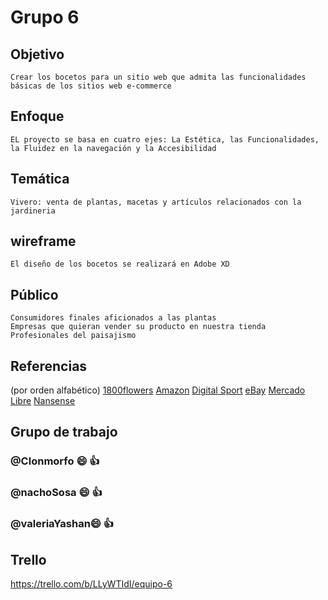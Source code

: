 # Grupo 6 
## Objetivo
```
Crear los bocetos para un sitio web que admita las funcionalidades básicas de los sitios web e-commerce
```
## Enfoque
```
EL proyecto se basa en cuatro ejes: La Estética, las Funcionalidades, la Fluidez en la navegación y la Accesibilidad
```
## Temática
```
Vivero: venta de plantas, macetas y artículos relacionados con la jardineria
```
## wireframe
```
El diseño de los bocetos se realizará en Adobe XD
```
## Público
```
Consumidores finales aficionados a las plantas
Empresas que quieran vender su producto en nuestra tienda
Profesionales del paisajismo
```
## Referencias
(por orden alfabético)
[1800flowers](https://www.1800flowers.com/ "1800flowers")
[Amazon](https://www.amazon.com/-/es/ "Amazon")
[Digital Sport](https://www.digitalsport.com.ar/ "Digital Sport")
[eBay](https://www.ebay.com/ "eBay")
[Mercado Libre](https://www.mercadolibre.com.ar/ "Mercdado Libre")
[Nansense](https://www.nansense.com/ "Nansense")
## Grupo de trabajo
### @Clonmorfo :smile: :+1: 
### @nachoSosa :smile: :+1:
### @valeriaYashan:smile: :+1:

## Trello
https://trello.com/b/LLyWTIdI/equipo-6
